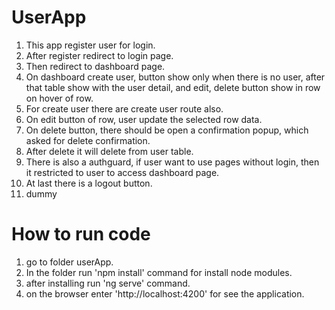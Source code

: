 # UserApp

1. This app register user for login.
2. After register redirect to login page.
3. Then redirect to dashboard page.
4. On dashboard create user, button show only when there is no user, after that table show with the user detail, and edit, delete button show in row on hover of row.
5. For create user there are create user route also.
6. On edit button of row, user update the selected row data.
7. On delete button, there should be open a confirmation popup, which asked for delete confirmation.
8. After delete it will delete from user table.
9. There is also a authguard, if user want to use pages without login, then it restricted to user to access dashboard page.
10. At last there is a logout button.
11. dummy

# How to run code
1. go to folder userApp.
2. In the folder run 'npm install' command for install node modules.
3. after installing run 'ng serve' command.
4. on the browser enter 'http://localhost:4200' for see the application.
